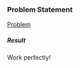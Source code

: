 <h3>Problem Statement</h3>

<a href="https://www.hackerrank.com/challenges/py-set-add">Problem</a>

<h5>Result</h5>

Work perfectly!